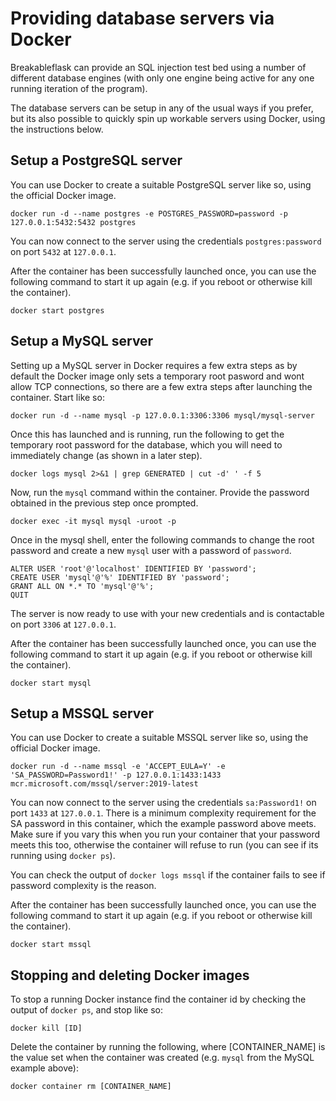 # Providing database servers via Docker

Breakableflask can provide an SQL injection test bed using a number of different database engines (with only one engine being active for any one running iteration of the program).

The database servers can be setup in any of the usual ways if you prefer, but its also possible to quickly spin up workable servers using Docker, using the instructions below.

## Setup a PostgreSQL server

You can use Docker to create a suitable PostgreSQL server like so, using the official Docker image.

    docker run -d --name postgres -e POSTGRES_PASSWORD=password -p 127.0.0.1:5432:5432 postgres

You can now connect to the server using the credentials `postgres:password` on port `5432` at `127.0.0.1`.

After the container has been successfully launched once, you can use the following command to start it up again (e.g. if you reboot or otherwise kill the container).

    docker start postgres


## Setup a MySQL server

Setting up a MySQL server in Docker requires a few extra steps as by default the Docker image only sets a temporary root pasword and wont allow TCP connections, so there are a few extra steps after launching the container. Start like so:

    docker run -d --name mysql -p 127.0.0.1:3306:3306 mysql/mysql-server

Once this has launched and is running, run the following to get the temporary root password for the database, which you will need to immediately change (as shown in a later step).

    docker logs mysql 2>&1 | grep GENERATED | cut -d' ' -f 5

Now, run the `mysql` command within the container. Provide the password obtained in the previous step once prompted. 

    docker exec -it mysql mysql -uroot -p

Once in the mysql shell, enter the following commands to change the root password and create a new `mysql` user with a password of `password`.

    ALTER USER 'root'@'localhost' IDENTIFIED BY 'password';
    CREATE USER 'mysql'@'%' IDENTIFIED BY 'password';
    GRANT ALL ON *.* TO 'mysql'@'%';
    QUIT

The server is now ready to use with your new credentials and is contactable on port `3306` at `127.0.0.1`.

After the container has been successfully launched once, you can use the following command to start it up again (e.g. if you reboot or otherwise kill the container).

    docker start mysql


## Setup a MSSQL server

You can use Docker to create a suitable MSSQL server like so, using the official Docker image.

    docker run -d --name mssql -e 'ACCEPT_EULA=Y' -e 'SA_PASSWORD=Password1!' -p 127.0.0.1:1433:1433 mcr.microsoft.com/mssql/server:2019-latest

You can now connect to the server using the credentials `sa:Password1!` on port `1433` at `127.0.0.1`. There is a minimum complexity requirement for the SA password in this container, which the example password above meets. Make sure if you vary this when you run your container that your password meets this too, otherwise the container will refuse to run (you can see if its running using `docker ps`). 

You can check the output of `docker logs mssql` if the container fails to see if password complexity is the reason.

After the container has been successfully launched once, you can use the following command to start it up again (e.g. if you reboot or otherwise kill the container).

    docker start mssql


## Stopping and deleting Docker images

To stop a running Docker instance find the container id by checking the output of `docker ps`, and stop like so:

    docker kill [ID]

Delete the container by running the following, where [CONTAINER_NAME] is the value set when the container was created  (e.g. `mysql` from the MySQL example above):

    docker container rm [CONTAINER_NAME]
